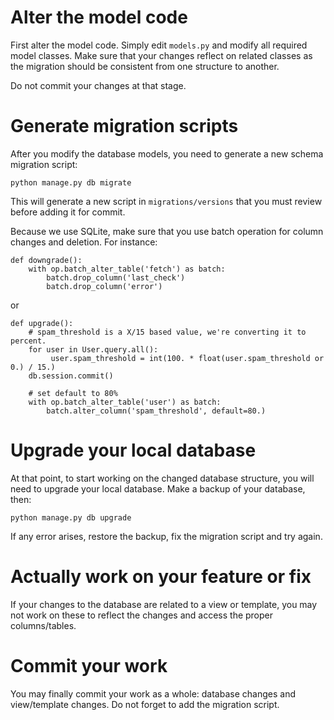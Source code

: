 Alter the model code
====================

First alter the model code. Simply edit ``models.py`` and modify all required model classes.
Make sure that your changes reflect on related classes as the migration should be consistent from one structure to another.

Do not commit your changes at that stage.

Generate migration scripts
==========================

After you modify the database models, you need to generate a new schema
migration script:

```
python manage.py db migrate
```

This will generate a new script in ``migrations/versions`` that you must review
before adding it for commit.

Because we use SQLite, make sure that you use batch operation for column changes and deletion. For instance:

```
def downgrade():
    with op.batch_alter_table('fetch') as batch:
        batch.drop_column('last_check')
        batch.drop_column('error')
```

or

```
def upgrade():
    # spam_threshold is a X/15 based value, we're converting it to percent.
    for user in User.query.all():
         user.spam_threshold = int(100. * float(user.spam_threshold or 0.) / 15.)
    db.session.commit()

    # set default to 80%
    with op.batch_alter_table('user') as batch:
        batch.alter_column('spam_threshold', default=80.)
```

Upgrade your local database
===========================

At that point, to start working on the changed database structure, you will need to upgrade your local database. Make a backup of your database, then:

```
python manage.py db upgrade
```

If any error arises, restore the backup, fix the migration script and try again.

Actually work on your feature or fix
====================================

If your changes to the database are related to a view or template, you may not work on these to reflect the changes and access the proper columns/tables.

Commit your work
================

You may finally commit your work as a whole: database changes and view/template changes. Do not forget to add the migration script.

